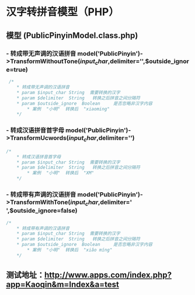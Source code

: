 # 汉字转拼音模型（PHP）

## 模型 (PublicPinyinModel.class.php)

### - 转成带无声调的汉语拼音 model('PublicPinyin')->TransformWithoutTone($input_char,$delimiter='',$outside_ignore=true)
```` php
 /*
	* 转成带无声调的汉语拼音
	* param $input_char String  需要转换的汉字
	* param $delimiter  String   转换之后拼音之间分隔符
	* param $outside_ignore  Boolean     是否忽略非汉字内容
        * 案例  "小明"  转换后  "xiaoming" 
	*/	
````
### - 转成汉语拼音首字母 model('PublicPinyin')->TransformUcwords($input_char,$delimiter='')
```` php
/*
	* 转成汉语拼音首字母
	* param $input_char String  需要转换的汉字
	* param $delimiter  String   转换之后拼音之间分隔符
        * 案例  "小明"  转换后  "XM"
	*/	
````
### - 转成带有声调的汉语拼音 model('PublicPinyin')->TransformWithTone($input_char,$delimiter=' ',$outside_ignore=false)
```` php
/*
	* 转成带有声调的汉语拼音
	* param $input_char String  需要转换的汉字
	* param $delimiter  String   转换之后拼音之间分隔符
	* param $outside_ignore  Boolean     是否忽略非汉字内容
        * 案例  "小明"  转换后  "xiǎo míng"
	*/
````

## 测试地址：http://www.apps.com/index.php?app=Kaoqin&m=Index&a=test